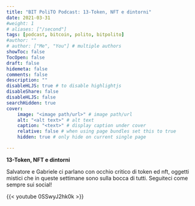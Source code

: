 ```yaml
---
title: "BIT PoliTO Podcast: 13-Token, NFT e dintorni"
date: 2021-03-31
#weight: 1
# aliases: ["/second"]
tags: [podcast, bitcoin, polito, bitpolito]
#author: ""
# author: ["Me", "You"] # multiple authors
showToc: false
TocOpen: false
draft: false
hidemeta: false
comments: false
description: ""
disableHLJS: true # to disable highlightjs
disableShare: false
disableHLJS: false
searchHidden: true
cover:
    image: "<image path/url>" # image path/url
    alt: "<alt text>" # alt text
    caption: "<text>" # display caption under cover
    relative: false # when using page bundles set this to true
    hidden: true # only hide on current single page

---
```


**13-Token, NFT e dintorni**

Salvatore e Gabriele ci parlano con occhio critico di token ed nft, oggetti mistici che in queste settimane sono sulla bocca di tutti.  Seguiteci come sempre sui social!

 {{< youtube 0SSwyJ2hk0k >}}
